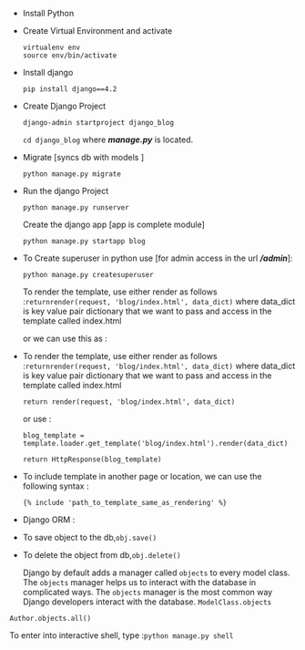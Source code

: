 - Install Python
- Create Virtual Environment and activate

  ```
  virtualenv env
  source env/bin/activate
  ```
- Install django

  ```
  pip install django==4.2
  ```
- Create Django Project

  ```
  django-admin startproject django_blog
  ```

  `cd django_blog` where **_manage.py_** is located.
- Migrate [syncs db with models ]

  ```
  python manage.py migrate
  ```
- Run the django Project

  ```
  python manage.py runserver
  ```

  Create the django app [app is complete module]

  `python manage.py startapp blog`
- To Create superuser in python use [for admin access in the url ***/admin***]:

  ```
  python manage.py createsuperuser
  ```

  To render the template, use either render as follows :`returnrender(request, 'blog/index.html', data_dict)`
  where data_dict is key value pair dictionary that we want to pass and access in the template called index.html

  or we can use this as :
- To render the template, use either render as follows :`returnrender(request, 'blog/index.html', data_dict)`
  where data_dict is key value pair dictionary that we want to pass and access in the template called index.html

  ```
  return render(request, 'blog/index.html', data_dict)
  ```

  or use :

  `blog_template = template.loader.get_template('blog/index.html').render(data_dict)`

  `return HttpResponse(blog_template)`
- To include template in another page or location, we can use the following syntax :

  ```
  {% include 'path_to_template_same_as_rendering' %}
  ```

- Django ORM :

- To save object to the db,``obj.save()``
- To delete the object from db,``obj.delete()``

  Django by default adds a manager called `objects` to every model class. The `objects` manager helps us to interact     with the database in complicated ways. The `objects` manager is the most common way Django developers interact with the database. ``ModelClass.objects``

```Author.objects.all()```

To enter into interactive shell, type :```python manage.py shell```
